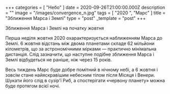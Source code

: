 +++
categories = [ "Небо" ]
date = 2020-09-26T21:00:00.000Z
description = ""
image = "/images/convergence_n.jpg"
tags = [ "2020 ", "Марс" ]
title = "Зближення Марса і Землі"
type = "post"
_template = "post"
+++

Зближення Марса і Землі на початку жовтня  
  
Перша неділя жовтня 2020 охарактеризується наближенням Марса до Землі. 6 жовтня відстань між двома планетами складе 62 мільйони кілометрів, що за астрономічними мірками — практично мінімальна дистанція. Слід зазначити, що наступне подібне зближення Марса і Землі відбудеться не раніше, ніж через 15 років.  
  
Весь тиждень Марс буде добре помітний в нічному небі, а 6 жовтня і зовсім стане найяскравішим небесним тілом після Місяця і Венери. Шукати його слід в сузір'ї Риб, а спостерігати «червону планету» можна буде протягом всієї ночі.
